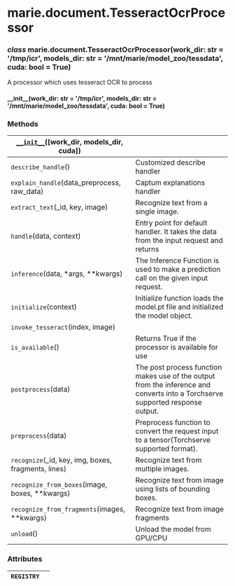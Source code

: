 # marie.document.TesseractOcrProcessor

### *class* marie.document.TesseractOcrProcessor(work_dir: str = '/tmp/icr', models_dir: str = '/mnt/marie/model_zoo/tessdata', cuda: bool = True)

A processor which uses tesseract OCR to process

#### \_\_init_\_(work_dir: str = '/tmp/icr', models_dir: str = '/mnt/marie/model_zoo/tessdata', cuda: bool = True)

### Methods

| [`__init__`](#marie.document.TesseractOcrProcessor.__init__)([work_dir, models_dir, cuda])   |                                                                                                                                |
|----------------------------------------------------------------------------------------------|--------------------------------------------------------------------------------------------------------------------------------|
| `describe_handle`()                                                                          | Customized describe handler                                                                                                    |
| `explain_handle`(data_preprocess, raw_data)                                                  | Captum explanations handler                                                                                                    |
| `extract_text`(_id, key, image)                                                              | Recognize text from a single image.                                                                                            |
| `handle`(data, context)                                                                      | Entry point for default handler. It takes the data from the input request and returns                                          |
| `inference`(data, \*args, \*\*kwargs)                                                        | The Inference Function is used to make a prediction call on the given input request.                                           |
| `initialize`(context)                                                                        | Initialize function loads the model.pt file and initialized the model object.                                                  |
| `invoke_tesseract`(index, image)                                                             |                                                                                                                                |
| `is_available`()                                                                             | Returns True if the processor is available for use                                                                             |
| `postprocess`(data)                                                                          | The post process function makes use of the output from the inference and converts into a Torchserve supported response output. |
| `preprocess`(data)                                                                           | Preprocess function to convert the request input to a tensor(Torchserve supported format).                                     |
| `recognize`(_id, key, img, boxes, fragments, lines)                                          | Recognize text from multiple images.                                                                                           |
| `recognize_from_boxes`(image, boxes, \*\*kwargs)                                             | Recognize text from image using lists of bounding boxes.                                                                       |
| `recognize_from_fragments`(images, \*\*kwargs)                                               | Recognize text from image fragments                                                                                            |
| `unload`()                                                                                   | Unload the model from GPU/CPU                                                                                                  |

### Attributes

| `REGISTRY`   |    |
|--------------|----|
